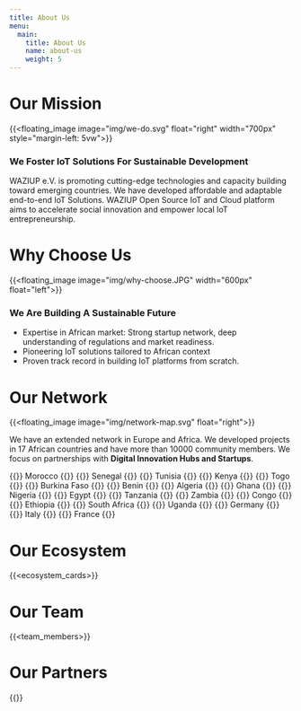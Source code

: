 ```yaml
---
title: About Us
menu:
  main:
    title: About Us
    name: about-us
    weight: 5
---
```


Our Mission
===========

{{<floating_image image="img/we-do.svg" float="right" width="700px" style="margin-left: 5vw">}}

### We Foster IoT Solutions For Sustainable Development

WAZIUP e.V. is promoting cutting-edge technologies and capacity building toward emerging countries. We have developed affordable and adaptable end-to-end IoT Solutions. WAZIUP Open Source IoT and Cloud platform aims to accelerate social innovation and empower local IoT entrepreneurship.


Why Choose Us
============


{{<floating_image image="img/why-choose.JPG" width="600px" float="left">}}

### We Are Building A Sustainable Future

- Expertise in African market: Strong startup network, deep understanding of regulations and market readiness.
- Pioneering IoT solutions tailored to African context
- Proven track record in building IoT platforms from scratch.


Our Network
===========


{{<floating_image image="img/network-map.svg" float="right">}}

We have an extended network in Europe and Africa. We developed projects in 17 African countries and have more than 10000 community members. We focus on partnerships with **Digital Innovation Hubs and Startups**.


{{<chip>}} Morocco {{</chip>}} {{<chip>}} Senegal {{</chip>}} {{<chip>}} Tunisia {{</chip>}}
{{<chip>}} Kenya {{</chip>}}
{{<chip>}} Togo {{</chip>}}
{{<chip>}} Burkina Faso {{</chip>}}
{{<chip>}} Benin {{</chip>}}
{{<chip>}} Algeria {{</chip>}}
{{<chip>}} Ghana {{</chip>}}
{{<chip>}} Nigeria {{</chip>}}
{{<chip>}} Egypt {{</chip>}}
{{<chip>}} Tanzania {{</chip>}}
{{<chip>}} Zambia {{</chip>}}
{{<chip>}} Congo {{</chip>}}
{{<chip>}} Ethiopia {{</chip>}}
{{<chip>}} South Africa {{</chip>}}
{{<chip>}} Uganda {{</chip>}}
{{<chip>}} Germany {{</chip>}}
{{<chip>}} Italy {{</chip>}}
{{<chip>}} France {{</chip>}}


Our Ecosystem
=============

{{<ecosystem_cards>}}


Our Team
========

{{<team_members>}}


Our Partners
============

{{<logoshow>}}
